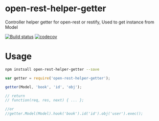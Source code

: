 # open-rest-helper-getter

Controller helper getter for open-rest or restify, Used to get instance from Model

[![Build status](https://api.travis-ci.org/open-node/open-rest-helper-getter.svg?branch=master)](https://travis-ci.org/open-node/open-rest-helper-getter)
[![codecov](https://codecov.io/gh/open-node/open-rest-helper-getter/branch/master/graph/badge.svg)](https://codecov.io/gh/open-node/open-rest-helper-getter)

# Usage

```bash
npm instsall open-rest-helper-getter --save
```

```js
var getter = require('open-rest-helper-getter');

getter(Model, 'book', 'id', 'obj');

// return
// function(req, res, next) { ... };

//or
//getter.Model(Model).hook('book').id('id').obj('user').exec();
```
